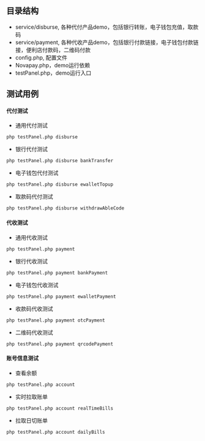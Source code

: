 
## 目录结构

- service/disburse, 各种代付产品demo，包括银行转账，电子钱包充值，取款码
- service/payment, 各种代收产品demo，包括银行付款链接，电子钱包付款链接，便利店付款码，二维码付款
- config.php, 配置文件
- Novapay.php，demo运行依赖
- testPanel.php，demo运行入口

## 测试用例


#### 代付测试

- 通用代付测试

```shell
php testPanel.php disburse
```

- 银行代付测试

```shell
php testPanel.php disburse bankTransfer
```

- 电子钱包代付测试

```shell
php testPanel.php disburse ewalletTopup
```

- 取款码代付测试

```shell
php testPanel.php disburse withdrawAbleCode
```



#### 代收测试

- 通用代收测试

```shell
php testPanel.php payment
```

- 银行代收测试

```shell
php testPanel.php payment bankPayment
```

- 电子钱包代收测试

```shell
php testPanel.php payment ewalletPayment
```

- 收款码代收测试

```shell
php testPanel.php payment otcPayment
```


- 二维码代收测试

```shell
php testPanel.php payment qrcodePayment
```


#### 账号信息测试

- 查看余额

```shell
php testPanel.php account
```

- 实时拉取账单

```shell
php testPanel.php account realTimeBills
```

- 拉取日切账单

```shell
php testPanel.php account dailyBills
```
